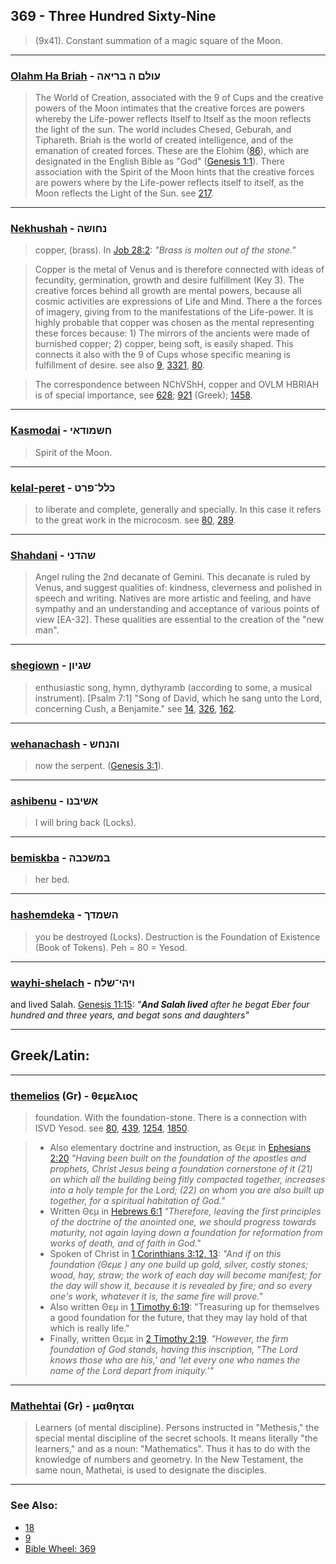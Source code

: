 ## 369 - Three Hundred Sixty-Nine
> (9x41). Constant summation of a magic square of the Moon.

---

### [Olahm Ha Briah](/keys/OVLM.HBRIAH) - עולם ה בריאה
> The World of Creation, associated with the 9 of Cups and the creative powers of the Moon intimates that the creative forces are powers whereby the Life-power reflects Itself to Itself as the moon reflects the light of the sun. The world includes Chesed, Geburah, and Tiphareth. Briah is the world of created intelligence, and of the emanation of created forces. These are the Elohim ([86](86)), which are designated in the English Bible as "God" ([Genesis 1:1](http://biblehub.com/genesis/1-1.htm)). There association with the Spirit of the Moon hints that the creative forces are powers where by the Life-power reflects itself to itself, as the Moon reflects the Light of the Sun. see [217](217).

---

### [Nekhushah](/keys/NChVShH) - נחושה
> copper, (brass). In [Job 28:2](http://biblehub.com/job/28-2.htm): *"Brass is molten out of the stone."*

> Copper is the metal of Venus and is therefore connected with ideas of fecundity, germination, growth and desire fulfillment (Key 3). The creative forces behind all growth are mental powers, because all cosmic activities are expressions of Life and Mind. There a the forces of imagery, giving from to the manifestations of the Life-power. It is highly probable that copper was chosen as the mental representing these forces because: 1) The mirrors of the ancients were made of burnished copper; 2) copper, being soft, is easily shaped. This connects it also with the 9 of Cups whose specific meaning is fulfillment of desire. see also [9](9), [3321](3321), [80](80).

> The correspondence between NChVShH, copper and OVLM HBRIAH is of special importance, see [628](628); [921](921) (Greek); [1458](1458).

---

### [Kasmodai](/keys/ChShMVDAI) - חשמודאי
> Spirit of the Moon.

---

### [kelal-peret](/keys/KLL-PRT) - כלל־פרט
> to liberate and complete, generally and specially. In this case it refers to the great work in the microcosm. see [80](80), [289](289).

---

### [Shahdani](/keys/ShHDNI) - שהדני
> Angel ruling the 2nd decanate of Gemini. This decanate is ruled by Venus, and suggest qualities of: kindness, cleverness and polished in speech and writing. Natives are more artistic and feeling, and have sympathy and an understanding and acceptance of various points of view [EA-32]. These qualities are essential to the creation of the "new man".

---

### [shegiown](/keys/ShGIVN) - שגיון
> enthusiastic song, hymn, dythyramb (according to some, a musical instrument). [Psalm 7:1] "Song of David, which he sang unto the Lord, concerning Cush, a Benjamite." see [14](14), [326](326), [162](162).

---

### [wehanachash](/keys/VHNChSh) - והנחש
> now the serpent. ([Genesis 3:1](http://biblehub.com/genesis/3-1.htm)).

---

### [ashibenu](/keys/AShIBNV) - אשיבנו
> I will bring back (Locks).

---

### [bemiskba](/keys/BMShKBH) - במשכבה
> her bed.

---

### [hashemdeka](/keys/HShMDK) - השמדך
> you be destroyed (Locks). Destruction is the Foundation of Existence (Book of Tokens). Peh = 80 = Yesod.

---

### [wayhi-shelach](/keys/) - ויהי־שלח
and lived Salah. [Genesis 11:15](https://biblehub.com/genesis/11-15.htm): *"**And Salah lived** after he begat Eber four hundred and three years, and begat sons and daughters"*

---

## Greek/Latin:

---

### [themelios](/greek?word=themelios) (Gr) - θεμελιος
> foundation. With the foundation-stone. There is a connection with ISVD Yesod. see [80](80), [439](439), [1254](1254), [1850](1850).

> - Also elementary doctrine and instruction, as Θεμε in [Ephesians 2:20](http://biblehub.com/ephesians/2-10.htm) *"Having been built on the foundation of the apostles and prophets, Christ Jesus being a foundation cornerstone of it (21) on which all the building being fitly compacted together, increases into a holy temple for the Lord; (22) on whom you are also built up together, for a spiritual habitation of God."*
> - Written Θεμ in [Hebrews 6:1](http://biblehub.com/hebrews/6-1.htm) *"Therefore, leaving the first principles of the doctrine of the anointed one, we should progress towards maturity, not again laying down a foundation for reformation from works of death, and of faith in God."*
> - Spoken of Christ in [1 Corinthians 3:12, 13](https://www.biblegateway.com/passage/?search=1+Corinthians+3%3A12-13&version=AKJV;SBLGNT): *"And if on this foundation (Θεμε ) any one build up gold, silver, costly stones; wood, hay, straw; the work of each day will become manifest; for the day will show it, because it is revealed by fire; and so every one's work, whatever it is, the same fire will prove."*
> - Also written Θεμ in [1 Timothy 6:19](http://biblehub.com//.htm): "Treasuring up for themselves a good foundation for the future, that they may lay hold of that which is really life."
> - Finally, written Θεμε in [2 Timothy 2:19](http://biblehub.com//.htm). *"However, the firm foundation of God stands, having this inscription, "The Lord knows those who are his,' and 'let every one who names the name of the Lord depart from iniquity.'"*

---

### [Mathehtai](/greek?word=mathhtai) (Gr) - μαθηται
> Learners (of mental discipline). Persons instructed in "Methesis," the special mental discipline of the secret schools. It means literally "the learners," and as a noun: "Mathematics". Thus it has to do with the knowledge of numbers and geometry. In the New Testament, the same noun, Mathetai, is used to designate the disciples.

---

### See Also:

- [18](18)
- [9](9)
- [Bible Wheel: 369](https://www.biblewheel.com//GR/GR_Database.php?SearchBy_Gematria=369)


